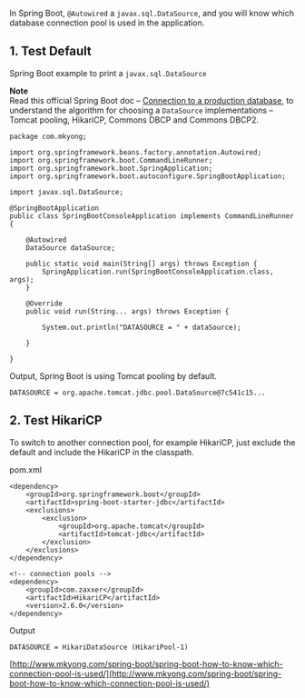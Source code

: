 <p>In Spring Boot,&nbsp;<code>@Autowired</code>&nbsp;a&nbsp;<code>javax.sql.DataSource</code>, and you will know which database connection pool is used in the application.</p>

## 1\. Test Default

Spring Boot example to print a `javax.sql.DataSource`

**Note**  
Read this official Spring Boot doc – [Connection to a production database](https://docs.spring.io/spring-boot/docs/current/reference/html/boot-features-sql.html#boot-features-connect-to-production-database), to understand the algorithm for choosing a `DataSource` implementations – Tomcat pooling, HikariCP, Commons DBCP and Commons DBCP2.

    package com.mkyong;

    import org.springframework.beans.factory.annotation.Autowired;
    import org.springframework.boot.CommandLineRunner;
    import org.springframework.boot.SpringApplication;
    import org.springframework.boot.autoconfigure.SpringBootApplication;

    import javax.sql.DataSource;

    @SpringBootApplication
    public class SpringBootConsoleApplication implements CommandLineRunner {

        @Autowired
        DataSource dataSource;

        public static void main(String[] args) throws Exception {
            SpringApplication.run(SpringBootConsoleApplication.class, args);
        }

        @Override
        public void run(String... args) throws Exception {

            System.out.println("DATASOURCE = " + dataSource);

        }

    }

Output, Spring Boot is using Tomcat pooling by default.

    DATASOURCE = org.apache.tomcat.jdbc.pool.DataSource@7c541c15...

## 2\. Test HikariCP

To switch to another connection pool, for example HikariCP, just exclude the default and include the HikariCP in the classpath.

pom.xml

    <dependency>
        <groupId>org.springframework.boot</groupId>
        <artifactId>spring-boot-starter-jdbc</artifactId>
        <exclusions>
            <exclusion>
                <groupId>org.apache.tomcat</groupId>
                <artifactId>tomcat-jdbc</artifactId>
            </exclusion>
        </exclusions>
    </dependency>

    <!-- connection pools -->
    <dependency>
        <groupId>com.zaxxer</groupId>
        <artifactId>HikariCP</artifactId>
        <version>2.6.0</version>
    </dependency>

Output

    DATASOURCE = HikariDataSource (HikariPool-1)

[http://www.mkyong.com/spring-boot/spring-boot-how-to-know-which-connection-pool-is-used/](http://www.mkyong.com/spring-boot/spring-boot-how-to-know-which-connection-pool-is-used/)
